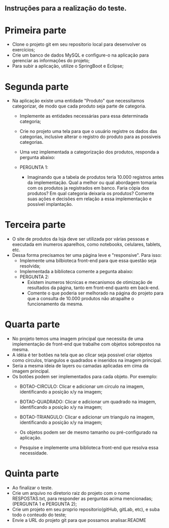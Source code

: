 ## Instruções para a realização do teste.

# Primeira parte

- Clone o projeto git em seu repositorio local para desenvolver os exercícios;
- Crie um banco de dados MySQL e configure-o na aplicação para gerenciar as informações do projeto;
- Para subir a aplicação, utilize o SpringBoot e Eclipse;

# Segunda parte

- Na aplicação existe uma entidade "Produto" que necessitamos categorizar, de modo que cada produto seja parte de categoria.
	- Implemente as entidades necessárias para essa determinada categoria;
	- Crie no projeto uma tela para que o usuário registre os dados das categorias, inclusive alterar o registro do produto para as possiveis categorias.
	
	- Uma vez implementada a categorização dos produtos, responda a pergunta abaixo:
	- PERGUNTA 1:
		- Imaginando que a tabela de produtos teria 10.000 registros antes da implementação. 
		  Qual a melhor ou qual abordagem tomaria com os produtos ja registrados em banco. Faria cópia dos produtos? Em qual categoria deixaria os produtos? 
		  Comente suas ações e decisões em relação a essa implementação e possível implantação.
		  
# Terceira parte

- O site de produtos da loja deve ser utilizada por várias pessoas e executada em inumeros aparelhos, como notebooks, celulares, tablets, etc. 
- Dessa forma precisamos ter uma página leve e "responsive". Para isso:
	- Implemente uma bilbioteca front-end para que essa questão seja resolvida;
	- Implementada a biblioteca comente a pegunta abaixo:
	- PERGUNTA 2:
		- Existem inumeros técnicas e mecanismos de otimização de resultados da página, tanto em front-end quanto em back-end.
		- Comente o que poderia ser melhorado na página do projeto para que a consulta de 10.000 produtos não atrapalhe o funcionamento da mesma.
				
# Quarta parte

- No projeto temos uma imagem principal que necessita de uma implementação de front-end que trabalhe com objetos sobrepostos na mesma. 
- A idéia é ter botões na tela que ao clicar seja possivel criar objetos como circulos, triangulos e quadrados e inseridos na imagem principal.
- Seria a mesma ideia de layers ou camadas aplicadas em cima da imagem principal. 
- Os botões podem ser implementados para cada objeto. Por exemplo:
	- BOTAO-CIRCULO: Clicar e adicionar um circulo na imagem, identificando a posição x/y na imagem;
	- BOTAO-QUADRADO: Clicar e adicionar um quadrado na imagem, identificando a posição x/y na imagem;
	- BOTAO-TRIANGULO: Clicar e adicionar um triangulo na imagem, identificando a posição x/y na imagem;

	- Os objetos podem ser de mesmo tamanho ou pré-configurado na aplicação.
	- Pesquise e implemente uma biblioteca front-end que resolva essa necessidade. 

# Quinta parte	

- Ao finalizar o teste.
- Crie um arquivo no diretorio raiz do projeto com o nome RESPOSTAS.txt, para responder as perguntas acima mencionadas; (PERGUNTA 1 e PERGUNTA 2); 
- Crie um projeto em seu proprio repositorio(gitHub, gitLab, etc), e suba todo o conteudo do teste;
- Envie a URL do projeto git para que possamos analisar.README
